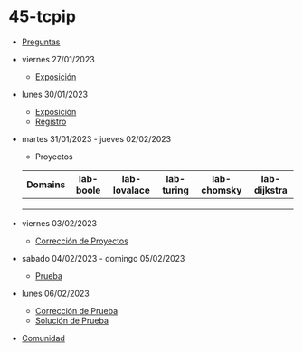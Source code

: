 # 45-tcpip

- [Preguntas](https://escuela.it/master-programacion-diseno-software)
- viernes 27/01/2023
  - [Exposición](https://escuela.it/master-programacion-diseno-software)
- lunes 30/01/2023
  - [Exposición](https://escuela.it/master-programacion-diseno-software)
  - [Registro](https://forms.gle/mgr32Cj7W26ApbT29)
- martes 31/01/2023 - jueves 02/02/2023
  - Proyectos
  
  |Domains|lab-boole|lab-lovalace|lab-turing|lab-chomsky|lab-dijkstra|
  |-------|---------|------------|----------|-----------|--------------|
  |       |         |            |          |           |              |
  |       |         |            |          |           |              |
  |       |         |            |          |           |              |
- viernes 03/02/2023
  - [Corrección de Proyectos](https://escuela.it/master-programacion-diseno-software)
- sabado 04/02/2023 - domingo 05/02/2023
  - [Prueba](https://forms.gle/RE15Kf9vJD4LbLi56)
- lunes 06/02/2023
  - [Corrección de Prueba](https://escuela.it/master-programacion-diseno-software)
  - [Solución de Prueba](https://docs.google.com/spreadsheets/d/1n1vYRoNYBSjYzJL4W7nh9cT1ATDcRQQbkLZBoARa-QQ/edit?usp=sharing)
- [Comunidad](https://app.slack.com/client/T02S3KYD464/C02TFUYEUSK)
